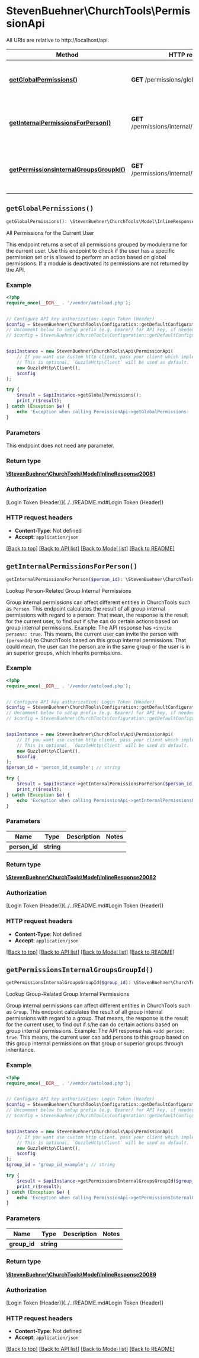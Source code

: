 # StevenBuehner\ChurchTools\PermissionApi

All URIs are relative to http://localhost/api.

Method | HTTP request | Description
------------- | ------------- | -------------
[**getGlobalPermissions()**](PermissionApi.md#getGlobalPermissions) | **GET** /permissions/global | All Permissions for the Current User
[**getInternalPermissionsForPerson()**](PermissionApi.md#getInternalPermissionsForPerson) | **GET** /permissions/internal/persons/{personId} | Lookup Person-Related Group Internal Permissions
[**getPermissionsInternalGroupsGroupId()**](PermissionApi.md#getPermissionsInternalGroupsGroupId) | **GET** /permissions/internal/groups/{groupId} | Lookup Group-Related Group Internal Permissions


## `getGlobalPermissions()`

```php
getGlobalPermissions(): \StevenBuehner\ChurchTools\Model\InlineResponse20081
```

All Permissions for the Current User

This endpoint returns a set of all permissions grouped by modulename for the current user. Use this endpoint to check if the user has a specific permission set or is allowed to perform an action based on global permissions.  If a module is deactivated its permissions are not returned by the API.

### Example

```php
<?php
require_once(__DIR__ . '/vendor/autoload.php');


// Configure API key authorization: Login Token (Header)
$config = StevenBuehner\ChurchTools\Configuration::getDefaultConfiguration()->setApiKey('Authorization', 'YOUR_API_KEY');
// Uncomment below to setup prefix (e.g. Bearer) for API key, if needed
// $config = StevenBuehner\ChurchTools\Configuration::getDefaultConfiguration()->setApiKeyPrefix('Authorization', 'Bearer');


$apiInstance = new StevenBuehner\ChurchTools\Api\PermissionApi(
    // If you want use custom http client, pass your client which implements `GuzzleHttp\ClientInterface`.
    // This is optional, `GuzzleHttp\Client` will be used as default.
    new GuzzleHttp\Client(),
    $config
);

try {
    $result = $apiInstance->getGlobalPermissions();
    print_r($result);
} catch (Exception $e) {
    echo 'Exception when calling PermissionApi->getGlobalPermissions: ', $e->getMessage(), PHP_EOL;
}
```

### Parameters

This endpoint does not need any parameter.

### Return type

[**\StevenBuehner\ChurchTools\Model\InlineResponse20081**](../Model/InlineResponse20081.md)

### Authorization

[Login Token (Header)](../../README.md#Login Token (Header))

### HTTP request headers

- **Content-Type**: Not defined
- **Accept**: `application/json`

[[Back to top]](#) [[Back to API list]](../../README.md#endpoints)
[[Back to Model list]](../../README.md#models)
[[Back to README]](../../README.md)

## `getInternalPermissionsForPerson()`

```php
getInternalPermissionsForPerson($person_id): \StevenBuehner\ChurchTools\Model\InlineResponse20082
```

Lookup Person-Related Group Internal Permissions

Group internal permissions can affect different entities in ChurchTools such as `Person`. This endpoint calculates the result of all group internal permissions with regard to a person. That mean, the response is the result for the current user, to find out if s/he can do certain actions based on group internal permissions.  Example: The API response has `+invite persons: true`. This means, the current user can invite the person with `{personId}` to ChurchTools based on this group internal permissions. That could mean, the user can the person are in the same group or the user is in an superior groups, which inherits permissions.

### Example

```php
<?php
require_once(__DIR__ . '/vendor/autoload.php');


// Configure API key authorization: Login Token (Header)
$config = StevenBuehner\ChurchTools\Configuration::getDefaultConfiguration()->setApiKey('Authorization', 'YOUR_API_KEY');
// Uncomment below to setup prefix (e.g. Bearer) for API key, if needed
// $config = StevenBuehner\ChurchTools\Configuration::getDefaultConfiguration()->setApiKeyPrefix('Authorization', 'Bearer');


$apiInstance = new StevenBuehner\ChurchTools\Api\PermissionApi(
    // If you want use custom http client, pass your client which implements `GuzzleHttp\ClientInterface`.
    // This is optional, `GuzzleHttp\Client` will be used as default.
    new GuzzleHttp\Client(),
    $config
);
$person_id = 'person_id_example'; // string

try {
    $result = $apiInstance->getInternalPermissionsForPerson($person_id);
    print_r($result);
} catch (Exception $e) {
    echo 'Exception when calling PermissionApi->getInternalPermissionsForPerson: ', $e->getMessage(), PHP_EOL;
}
```

### Parameters

Name | Type | Description  | Notes
------------- | ------------- | ------------- | -------------
 **person_id** | **string**|  |

### Return type

[**\StevenBuehner\ChurchTools\Model\InlineResponse20082**](../Model/InlineResponse20082.md)

### Authorization

[Login Token (Header)](../../README.md#Login Token (Header))

### HTTP request headers

- **Content-Type**: Not defined
- **Accept**: `application/json`

[[Back to top]](#) [[Back to API list]](../../README.md#endpoints)
[[Back to Model list]](../../README.md#models)
[[Back to README]](../../README.md)

## `getPermissionsInternalGroupsGroupId()`

```php
getPermissionsInternalGroupsGroupId($group_id): \StevenBuehner\ChurchTools\Model\InlineResponse20089
```

Lookup Group-Related Group Internal Permissions

Group internal permissions can affect different entities in ChurchTools such as `Group`. This endpoint calculates the result of all group internal permissions with regard to a group. That means, the response is the result for the current user, to find out if s/he can do certain actions based on group internal permissions.  Example: The API response has `+add person: true`. This means, the current user can add persons to this group based on this group internal permissions on that group or superior groups through inheritance.

### Example

```php
<?php
require_once(__DIR__ . '/vendor/autoload.php');


// Configure API key authorization: Login Token (Header)
$config = StevenBuehner\ChurchTools\Configuration::getDefaultConfiguration()->setApiKey('Authorization', 'YOUR_API_KEY');
// Uncomment below to setup prefix (e.g. Bearer) for API key, if needed
// $config = StevenBuehner\ChurchTools\Configuration::getDefaultConfiguration()->setApiKeyPrefix('Authorization', 'Bearer');


$apiInstance = new StevenBuehner\ChurchTools\Api\PermissionApi(
    // If you want use custom http client, pass your client which implements `GuzzleHttp\ClientInterface`.
    // This is optional, `GuzzleHttp\Client` will be used as default.
    new GuzzleHttp\Client(),
    $config
);
$group_id = 'group_id_example'; // string

try {
    $result = $apiInstance->getPermissionsInternalGroupsGroupId($group_id);
    print_r($result);
} catch (Exception $e) {
    echo 'Exception when calling PermissionApi->getPermissionsInternalGroupsGroupId: ', $e->getMessage(), PHP_EOL;
}
```

### Parameters

Name | Type | Description  | Notes
------------- | ------------- | ------------- | -------------
 **group_id** | **string**|  |

### Return type

[**\StevenBuehner\ChurchTools\Model\InlineResponse20089**](../Model/InlineResponse20089.md)

### Authorization

[Login Token (Header)](../../README.md#Login Token (Header))

### HTTP request headers

- **Content-Type**: Not defined
- **Accept**: `application/json`

[[Back to top]](#) [[Back to API list]](../../README.md#endpoints)
[[Back to Model list]](../../README.md#models)
[[Back to README]](../../README.md)
